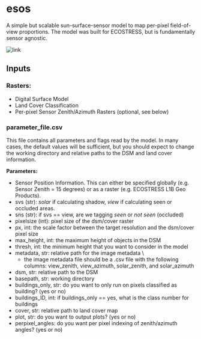 # esos
A simple but scalable sun-surface-sensor model to map per-pixel field-of-view proportions. The model was built for ECOSTRESS, but is fundamentally sensor agnostic.

![link]("./example_data/explanatoryplot.png")

## Inputs

### Rasters:
- Digital Surface Model
- Land Cover Classification 
- Per-pixel Sensor Zenith/Azimuth Rasters (optional, see below)

### parameter_file.csv

This file contains all parameters and flags read by the model. In many cases, the default values will be sufficient, but you should expect to change the working directory and relative paths to the DSM and land cover information. 

**Parameters:**

- Sensor Position Information. This can either be specified globally (e.g. Sensor Zenith = 15 degrees) or as a raster (e.g. ECOSTRESS L1B Geo Products). 
- svs (str): *solar* if calculating shadow, *view* if calculating seen or occluded areas.
- sns (str): if svs == view, are we tagging *seen* or *not seen* (occluded)
- pixelsize (int): pixel size of the dsm/cover raster
- px, int: the scale factor between the target resolution and the dsm/cover pixel size
- max_height, int: the maximum height of objects in the DSM
- thresh, int: the minimum height that you want to consider in the model 
- metadata, str: relative path for the image metadata \
     - the image metadata file should be a .csv file with the following columns: view_zenith, view_azimuth, solar_zenith, and solar_azimuth
- dsm, str: relative path to the DSM
- basepath, str: working directory
- buildings_only, str: do you want to only run on pixels classified as building? (yes or no)
- buildings_ID, int: if buildings_only == yes, what is the class number for buildings
- cover, str: relative path to land cover map
- plot, str: do you want to output plots? (yes or no)
- perpixel_angles: do you want per pixel indexing of zenith/azimuth angles? (yes or no)
